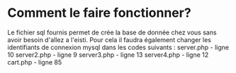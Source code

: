 # Comment le faire fonctionner?
Le fichier sql fournis permet de crée la base de donnée chez vous sans avoir besoin d'allez a l'eisti.
Pour cela il faudra également changer les identifiants de connexion mysql dans les codes suivants :
server.php - ligne 10
server2.php - ligne 9
server3.php - ligne 13
server4.php - ligne 12
cart.php - ligne 85

